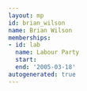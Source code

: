 ```yaml
---
layout: mp
id: brian_wilson
name: Brian Wilson
memberships:
- id: lab
  name: Labour Party
  start: 
  end: '2005-03-18'
autogenerated: true
---
```

